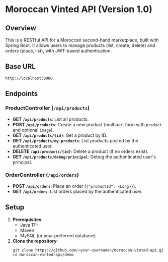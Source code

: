 # Moroccan Vinted API (Version 1.0)

## Overview
This is a RESTful API for a Moroccan second-hand marketplace, built with Spring Boot. It allows users to manage products (list, create, delete) and orders (place, list), with JWT-based authentication.

## Base URL
`http://localhost:8080`

## Endpoints
### ProductController (`/api/products`)
- **GET `/api/products`**: List all products.
- **POST `/api/products`**: Create a new product (multipart form with `product` and optional `image`).
- **GET `/api/products/{id}`**: Get a product by ID.
- **GET `/api/products/my-products`**: List products posted by the authenticated user.
- **DELETE `/api/products/{id}`**: Delete a product (if no orders exist).
- **GET `/api/products/debug/principal`**: Debug the authenticated user's principal.

### OrderController (`/api/orders`)
- **POST `/api/orders`**: Place an order (`{"productId": <Long>}`).
- **GET `/api/orders`**: List orders placed by the authenticated user.

## Setup
1. **Prerequisites**:
   - Java 17+
   - Maven
   - MySQL (or your preferred database)
2. **Clone the repository**:
   ```bash
   git clone https://github.com/<your-username>/moroccan-vinted-api.git
   cd moroccan-vinted-api/demo
